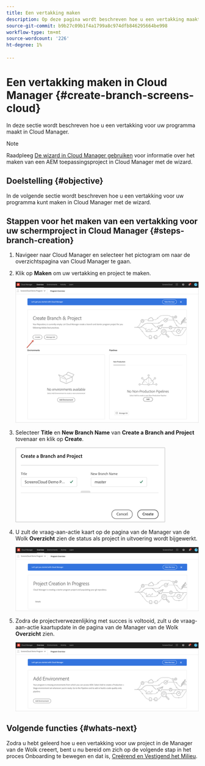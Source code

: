 ```yaml
---
title: Een vertakking maken
description: Op deze pagina wordt beschreven hoe u een vertakking maakt in Cloud Manager for Screens als Cloud Service.
source-git-commit: b9b27c09b1f4a1799a8c974dfb846295664be998
workflow-type: tm+mt
source-wordcount: '226'
ht-degree: 1%

---
```



# Een vertakking maken in Cloud Manager {#create-branch-screens-cloud}

In deze sectie wordt beschreven hoe u een vertakking voor uw programma maakt in Cloud Manager.

>[!NOTE]
>Raadpleeg [De wizard in Cloud Manager gebruiken](https://experienceleague.adobe.com/docs/experience-manager-cloud-service/onboarding/getting-access/create-application-project/using-the-wizard.html?lang=en) voor informatie over het maken van een AEM toepassingsproject in Cloud Manager met de wizard.

## Doelstelling {#objective}

In de volgende sectie wordt beschreven hoe u een vertakking voor uw programma kunt maken in Cloud Manager met de wizard.

## Stappen voor het maken van een vertakking voor uw schermproject in Cloud Manager {#steps-branch-creation}

1. Navigeer naar Cloud Manager en selecteer het pictogram om naar de overzichtspagina van Cloud Manager te gaan.

1. Klik op **Maken** om uw vertakking en project te maken.

   ![afbeelding](/help/screens-cloud/assets/onboarding/create-branch1.png)

1. Selecteer **Title** en **New Branch Name** van **Create a Branch and Project** tovenaar en klik op **Create**.

   ![afbeelding](/help/screens-cloud/assets/onboarding/create-branch2.png)

1. U zult de vraag-aan-actie kaart op de pagina van de Manager van de Wolk **Overzicht** zien de status als project in uitvoering wordt bijgewerkt.

   ![afbeelding](/help/screens-cloud/assets/onboarding/create-branch3.png)

1. Zodra de projectverwezenlijking met succes is voltooid, zult u de vraag-aan-actie kaartupdate in de pagina van de Manager van de Wolk **Overzicht** zien.

   ![afbeelding](/help/screens-cloud/assets/onboarding/create-branch4.png)

## Volgende functies {#whats-next}

Zodra u hebt geleerd hoe u een vertakking voor uw project in de Manager van de Wolk creeert, bent u nu bereid om zich op de volgende stap in het proces Onboarding te bewegen en dat is, [Creërend en Vestigend het Milieu](/help/screens-cloud/onboarding-screens-cloud/creating-an-environment.md).